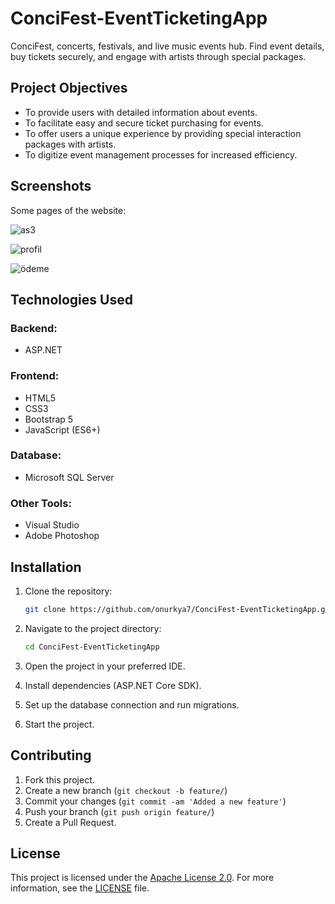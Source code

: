# ConciFest-EventTicketingApp

ConciFest, concerts, festivals, and live music events hub. Find event details, buy tickets securely, and engage with artists through special packages.

## Project Objectives

- To provide users with detailed information about events.
- To facilitate easy and secure ticket purchasing for events.
- To offer users a unique experience by providing special interaction packages with artists.
- To digitize event management processes for increased efficiency.

## Screenshots

Some pages of the website:

![as3](https://github.com/onurkya7/ConciFest-EventTicketingApp/assets/100594545/6696010b-6fbc-4113-9cd8-b5bcd78b9d40)


![profil](https://github.com/onurkya7/ConciFest-EventTicketingApp/assets/100594545/f78792b8-dede-41ab-924c-68fa9ce9f9a2)


![ödeme](https://github.com/onurkya7/ConciFest-EventTicketingApp/assets/100594545/d16e7f40-6857-4c3a-9ad0-8ffb357b2099)


## Technologies Used

### Backend:
- ASP.NET 

### Frontend:
- HTML5
- CSS3
- Bootstrap 5
- JavaScript (ES6+)

### Database:
- Microsoft SQL Server

### Other Tools:
- Visual Studio 
- Adobe Photoshop

## Installation

1. Clone the repository:

    ```bash
    git clone https://github.com/onurkya7/ConciFest-EventTicketingApp.git
    ```

2. Navigate to the project directory:

    ```bash
    cd ConciFest-EventTicketingApp
    ```

3. Open the project in your preferred IDE.
4. Install dependencies (ASP.NET Core SDK).
5. Set up the database connection and run migrations.
6. Start the project.

## Contributing

1. Fork this project.
2. Create a new branch (`git checkout -b feature/`)
3. Commit your changes (`git commit -am 'Added a new feature'`)
4. Push your branch (`git push origin feature/`)
5. Create a Pull Request.

## License

This project is licensed under the [Apache License 2.0](LICENSE). For more information, see the [LICENSE](LICENSE) file.



